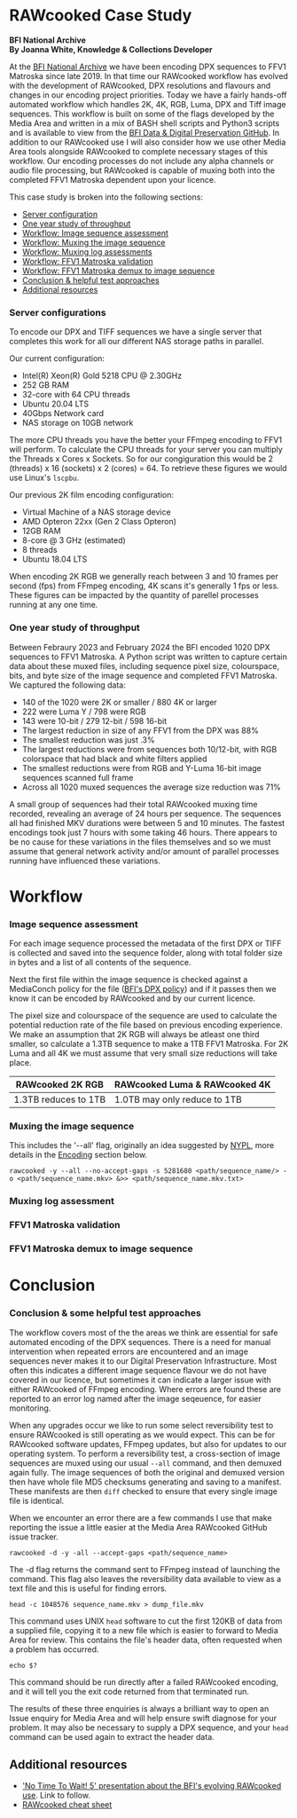 # RAWcooked Case Study  
  
**BFI National Archive**  
**By Joanna White, Knowledge & Collections Developer**  
  
At the [BFI National Archive](https://www.bfi.org.uk/bfi-national-archive) we have been encoding DPX sequences to FFV1 Matroska since late 2019. In that time our RAWcooked workflow has evolved with the development of RAWcooked, DPX resolutions and flavours and changes in our encoding project priorities.  Today we have a fairly hands-off automated workflow which handles 2K, 4K, RGB, Luma, DPX and Tiff image sequences.  This workflow is built on some of the flags developed by the Media Area and written in a mix of BASH shell scripts and Python3 scripts and is available to view from the [BFI Data & Digital Preservation GitHub](https://github.com/bfidatadigipres/dpx_encoding). In addition to our RAWcooked use I will also consider how we use other Media Area tools alongside RAWcooked to complete necessary stages of this workflow.  Our encoding processes do not include any alpha channels or audio file processing, but RAWcooked is capable of muxing both into the completed FFV1 Matroska dependent upon your licence.
  
This case study is broken into the following sections:  
* [Server configuration](#server_config)
* [One year study of throughput](#findings)
* [Workflow: Image sequence assessment](#assessment)  
* [Workflow: Muxing the image sequence](#muxing)  
* [Workflow: Muxing log assessments](#log_assessment)  
* [Workflow: FFV1 Matroska validation](#ffv1_valid)  
* [Workflow: FFV1 Matroska demux to image sequence](#ffv1_demux)
* [Conclusion & helpful test approaches](#conclusion)  
* [Additional resources](#links)  
  
### <a name="server_config">Server configurations</a>
  
To encode our DPX and TIFF sequences we have a single server that completes this work for all our different NAS storage paths in parallel.  
  
Our current configuration:  
- Intel(R) Xeon(R) Gold 5218 CPU @ 2.30GHz  
- 252 GB RAM  
- 32-core with 64 CPU threads  
- Ubuntu 20.04 LTS  
- 40Gbps Network card  
- NAS storage on 10GB network  
  
The more CPU threads you have the better your FFmpeg encoding to FFV1 will perform. To calculate the CPU threads for your server you can multiply the Threads x Cores x Sockets. So for our congiguration this would be 2 (threads) x 16 (sockets) x 2 (cores) = 64. To retrieve these figures we would use Linux's ```lscpbu```.
  
Our previous 2K film encoding configuration:  
- Virtual Machine of a NAS storage device  
- AMD Opteron 22xx (Gen 2 Class Opteron)  
- 12GB RAM  
- 8-core @ 3 GHz (estimated)  
- 8 threads  
- Ubuntu 18.04 LTS  
  
When encoding 2K RGB we generally reach between 3 and 10 frames per second (fps) from FFmpeg encoding, 4K scans it's generally 1 fps or less. These figures can be impacted by the quantity of parellel processes running at any one time.
  
  
### <a name="findings">One year study of throughput</a>
  
Between Febraury 2023 and February 2024 the BFI encoded 1020 DPX sequences to FFV1 Matroska. A Python script was written to capture certain data about these muxed files, including sequence pixel size, colourspace, bits, and byte size of the image sequence and completed FFV1 Matroska. We captured the following data:
  
* 140 of the 1020 were 2K or smaller / 880 4K or larger
* 222 were Luma Y / 798 were RGB
* 143 were 10-bit / 279 12-bit / 598 16-bit
* The largest reduction in size of any FFV1 from the DPX was 88%
* The smallest reduction was just .3%
* The largest reductions were from sequences both 10/12-bit, with RGB colorspace that had black and white filters applied
* The smallest reductions were from RGB and Y-Luma 16-bit image sequences scanned full frame
* Across all 1020 muxed sequences the average size reduction was 71%  
  
A small group of sequences had their total RAWcooked muxing time recorded, revealing an average of 24 hours per sequence. The sequences all had finished MKV durations were between 5 and 10 minutes. The fastest encodings took just 7 hours with some taking 46 hours. There appears to be no cause for these variations in the files themselves and so we must assume that general network activity and/or amount of parallel processes running have influenced these variations.
  
  
# Workflow
### <a name="assessment">Image sequence assessment</a>  
  
For each image sequence processed the metadata of the first DPX or TIFF is collected and saved into the sequence folder, along with total folder size in bytes and a list of all contents of the sequence.  
  
Next the first file within the image sequence is checked against a MediaConch policy for the file ([BFI's DPX policy](https://github.com/bfidatadigipres/dpx_encoding/blob/main/rawcooked_dpx_policy.xml)) and if it passes then we know it can be encoded by RAWcooked and by our current licence.
  
The pixel size and colourspace of the sequence are used to calculate the potential reduction rate of the file based on previous encoding experience. We make an assumption that 2K RGB will always be atleast one third smaller, so calculate a 1.3TB sequence to make a 1TB FFV1 Matroska.  For 2K Luma and all 4K we must assume that very small size reductions will take place.  
  
| RAWcooked 2K RGB     | RAWcooked Luma & RAWcooked 4K |
| -------------------- | ----------------------------- |
| 1.3TB reduces to 1TB | 1.0TB may only reduce to 1TB  |
  


### <a name="muxing">Muxing the image sequence</a>  

This includes the '--all' flag, originally an idea suggested by [NYPL](https://www.nypl.org/), more details in the [Encoding]() section below.  
```
rawcooked -y --all --no-accept-gaps -s 5281680 <path/sequence_name/> -o <path/sequence_name.mkv> &>> <path/sequence_name.mkv.txt>
```

### <a name="log_assessment">Muxing log assessment</a>

### <a name="ffv1_valid">FFV1 Matroska validation</a>

### <a name="ffv1_demux">FFV1 Matroska demux to image sequence</a>

# Conclusion
### <a name="conclusion">Conclusion & some helpful test approaches</a>
  
The workflow covers most of the the areas we think are essential for safe automated encoding of the DPX sequences.  There is a need for manual intervention when repeated errors are encountered and an image sequences never makes it to our Digital Preservation Infrastructure.  Most often this indicates a different image sequence flavour we do not have covered in our licence, but sometimes it can indicate a larger issue with either RAWcooked of FFmpeg encoding. Where errors are found these are reported to an error log named after the image seqeuence, for easier monitoring.  

When any upgrades occur we like to run some select reversibility test to ensure RAWcooked is still operating as we would expect. This can be for RAWcooked software updates, FFmpeg updates, but also for updates to our operating system. To perform a reversibility test, a cross-section of image sequences are muxed using our usual ```--all``` command, and then demuxed again fully. The image sequences of both the original and demuxed version then have whole file MD5 checksums generating and saving to a manifest. These manifests are then ```diff``` checked to ensure that every single image file is identical.
  
When we encounter an error there are a few commands I use that make reporting the issue a little easier at the Media Area RAWcooked GitHub issue tracker.  
```
rawcooked -d -y -all --accept-gaps <path/sequence_name>  
```
The -d flag returns the command sent to FFmpeg instead of launching the command. This flag also leaves the reversibility data available to view as a text file and this is useful for finding errors.  
```
head -c 1048576 sequence_name.mkv > dump_file.mkv  
```
This command uses UNIX ```head``` software to cut the first 120KB of data from a supplied file, copying it to a new file which is easier to forward to Media Area for review.  This contains the file's header data, often requested when a problem has occurred.  
```
echo $?
```
This command should be run directly after a failed RAWcooked encoding, and it will tell you the exit code returned from that terminated run.  
  
The results of these three enquiries is always a brilliant way to open an Issue enquiry for Media Area and will help ensure swift diagnose for your problem. It may also be necessary to supply a DPX sequence, and your ```head``` command can be used again to extract the header data.


## <a name="links">Additional resources</a>  

* ['No Time To Wait! 5' presentation about the BFI's evolving RAWcooked use](https://www.youtube.com/@MediaAreaNet/streams). Link to follow.  
* [RAWcooked cheat sheet](https://github.com/bfidatadigipres/dpx_encoding/blob/main/RAWcooked_Cheat_Sheet.pdf)  
